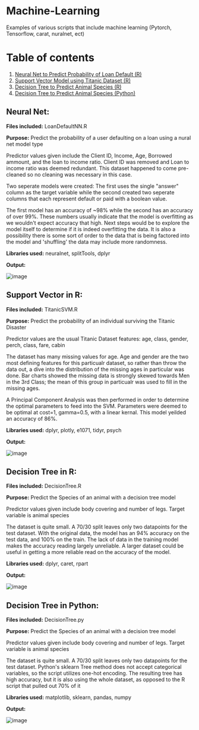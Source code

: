 # Machine-Learning
Examples of various scripts that include machine learning (Pytorch, Tensorflow, carat, nuralnet, ect)


# Table of contents
1. [Neural Net to Predict Probability of Loan Default (R)](#loanNNR)
3. [Support Vector Model using Titanic Dataset (R)](#svmR)
4. [Decision Tree to Predict Animal Species (R)](#decTreeR)
5. [Decision Tree to Predict Animal Species (Python)](#decTreePy)


## **Neural Net:**<a name="loanNNR"></a>

**Files included:** LoanDefaultNN.R

**Purpose:** Predict the probability of a user defaulting on a loan using a nural net model type

Predictor values given include the Client ID, Income, Age, Borrowed ammount, and the loan to income ratio. Client ID was removed and Loan to income ratio was deemed redundant. This dataset happened to come pre-cleaned so no cleaning was necessary in this case.

Two seperate models were created: The first uses the single "answer" column as the target variable while the second created two seperate columns that each represent default or paid with a boolean value. 

The first model has an accuracy of ~98% while the second has an accuracy of over 99%. These numbers usually indicate that the model is overfitting as we wouldn't expect accuracy that high. Next steps would be to explore the model itself to determine if it is indeed overfitting the data. It is also a possibility there is some sort of order to the data that is being factored into the model and 'shuffling' the data may include more randomness.


**Libraries used:** neuralnet, splitTools, dplyr

**Output:** 

![image](https://github.com/PlaidDragon/Machine-Learning/assets/135033377/1b920e68-3d06-4e74-984f-b7cd82520c97)



## **Support Vector in R:**<a name="svmR"></a>

**Files included:** TitanicSVM.R

**Purpose:** Predict the probability of an individual surviving the Titanic Disaster

Predictor values are the usual Titanic Dataset features: age, class, gender, perch, class, fare, cabin

The dataset has many missing values for age. Age and gender are the two most defining features for this particualr dataset, so rather than throw the data out, a dive into the distribution of the missing ages in particular was done. Bar charts showed the missing data is strongly skewed towards Men in the 3rd Class; the mean of this group in particualr was used to fill in the missing ages. 

A Principal Component Analysis was then performed in order to determine the optimal parameters to feed into the SVM. Parameters were deemed to be optimal at cost=1, gamma=0.5, with a linear kernal. This model yeilded an accuracy of 86%.


**Libraries used:** dplyr, plotly, e1071, tidyr, psych

**Output:** 

![image](https://github.com/PlaidDragon/Machine-Learning/assets/135033377/8ae872ba-c0f9-4511-8795-53f16ab556e6)




## **Decision Tree in R:**<a name="decTreeR"></a>

**Files included:** DecisionTree.R

**Purpose:** Predict the Species of an animal with a decision tree model

Predictor values given include body covering and number of legs. Target variable is animal species

The dataset is quite small. A 70/30 split leaves only two datapoints for the test dataset. With the original data, the model has an 94% accuracy on the test data, and 100% on the train. The lack of data in the training model makes the accuracy reading largely unreliable. A larger dataset could be useful in getting a more reliable read on the accuracy of the model. 


**Libraries used:** dplyr, caret, rpart

**Output:** 

![image](https://github.com/PlaidDragon/Machine-Learning/assets/135033377/efa36314-6eb3-46f3-ac33-f7a9be9600c1)



## **Decision Tree in Python:**<a name="decTreePy"></a>

**Files included:** DecisionTree.py

**Purpose:** Predict the Species of an animal with a decision tree model

Predictor values given include body covering and number of legs. Target variable is animal species

The dataset is quite small. A 70/30 split leaves only two datapoints for the test dataset. Python's sklearn Tree method does not accept categorical variables, so the script utilizes one-hot encoding. The resulting tree has high accuracy, but it is also using the whole dataset, as opposed to the R script that pulled out 70% of it


**Libraries used:** matplotlib, sklearn, pandas, numpy

**Output:** 

![image](https://github.com/PlaidDragon/Machine-Learning/assets/135033377/524e7f18-e354-4cf9-a920-db75cbcc9c65)

